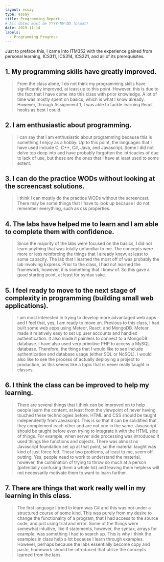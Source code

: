 ```yaml
---
layout: essay
type: essay
title: Programming Report
# All dates must be YYYY-MM-DD format!
date: 2019-11-14
labels:
  - Programming Progress
---
```


Just to preface this, I came into ITM352 with the experience gained from personal learning, ICS311, ICS314, ICS321, and all of its prerequisites.

## 1. My programming skills have greatly improved.
> From the class alone, I do not think my programming skills have significantly improved, at least up to this point. However, this is due to the fact that I have come into this class with prior knowledge. A lot of time was mostly spent on basics, which is what I know already. However, through Assignment 1, I was able to tackle learning React hooks as best I could.
## 2. I am enthusiastic about programming.
> I can say that I am enthusiastic about programming because this is something I enjoy as a hobby. Up to this point, the languages that I have used include C, C++, C#, Java, and  Javascript. Some I did not delve too deep into and have probably forgotten the intricacies of due to lack of use, but these are the ones that I have at least used to some extent.
## 3. I can do the practice WODs without looking at the screencast solutions.
> I think I can mostly do the practice WODs without the screencast. There may be some things that I have to look up because I do not remember everything, such as css properties.
## 4. The labs have helped me to learn and I am able to complete them with confidence.
> Since the majority of the labs were focused on the basics, I did not learn anything that was totally unfamiliar to me. The concepts were more or less reinforcing the things that I already knew, at least to some capacity. The lab that I learned the most off of was probably the lab involving Express. Prior to the class, I had not learned the framework, however, it is something that I knew of. So this gave a good starting point, at least for syntax sake.
## 5. I feel ready to move to the next stage of complexity in programming (building small web applications).
> I am most interested in trying to develop more advantaged web apps and I feel that, yes, I am ready to move on. Previous to this class, I had built some web apps using Meteor, React, and MongoDB. Meteor made it relatively easy to set up user accounts and handled authentication. It also made it painless to connect to a MongoDB database. I have also used very primitive PHP to access a MySQL database. Therefore, the things that I would like to see include authentication and database usage (either SQL or NoSQL). I would also like to see the process of actually deploying a project to production, as this seems like a topic that is never really taught in classes.
## 6. I think the class can be improved to help my learning.
> There are several things that I think can be improved on to help people learn the content, at least from the viewpoint of never having touched these technologies before. HTML and CSS should be taught independently from Javascript. This is so that it can be solidified that they complement each other and are not one in the same. Javascript should be taught before even trying to integrate it with the HTML side of things. For example, when server side processing was introduced it used things like functions and objects. There was almost no Javascript foundation set up at that point, so the material taught was kind of just force fed. These two problems, at least to me, seem off-putting. Yes, people need to work to understand the material, however, the culmination of trying to throw so much at a person (potentially confusing them a whole lot) and leaving them helpless will not necessarily motivate them to want to learn further.
## 7. There are things that work really well in my learning in this class.
>The first language I tried to learn was C# and this was not under a structured course of some kind. This was purely from my desire to change the functionality of a program, that I had access to the source code, and just using trial and error. Some of the things were somewhat intuitive, like if statements, however, the syntax, arrays for example, was something I had to search up. This is why I think the examples in class help a lot because I learn through examples. However, perhaps because the labs essentially become copy and paste, homework should be introduced that utilize the concepts learned from the labs.
